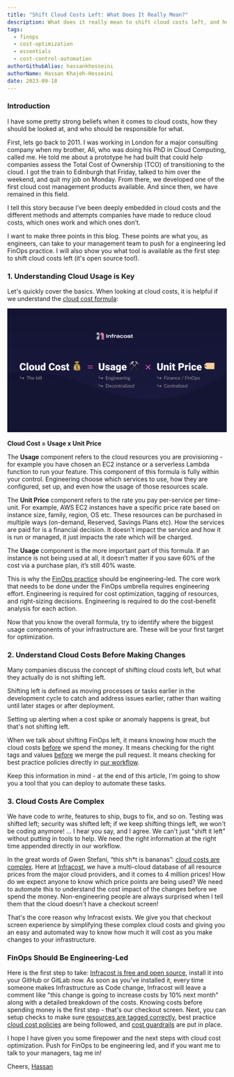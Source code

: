 ```yaml
---
title: "Shift Cloud Costs Left: What Does It Really Mean?"
description: What does it really mean to shift cloud costs left, and how to do it
tags:
  - finops
  - cost-optimization
  - essentials
  - cost-control-automation
authorGithubAlias: hassankhosseini
authorName: Hassan Khajeh-Hosseini
date: 2023-09-18
---
```


### Introduction

I have some pretty strong beliefs when it comes to cloud costs, how they should be looked at, and who should be responsible for what. 

First, lets go back to 2011. I was working in London for a major consulting company when my brother, Ali, who was doing his PhD in Cloud Computing, called me. He told me about a prototype he had built that could help companies assess the Total Cost of Ownership (TCO) of transitioning to the cloud. I got the train to Edinburgh that Friday, talked to him over the weekend, and quit my job on Monday. From there, we developed one of the first cloud cost management products available. And since then, we have remained in this field.

I tell this story because I’ve been deeply embedded in cloud costs and the different methods and attempts companies have made to reduce cloud costs, which ones work and which ones don’t. 

I want to make three points in this blog. These points are what you, as engineers, can take to your management team to push for a engineering led FinOps practice. I will also show you what tool is available as the first step to shift cloud costs left (it's open source too!).


### 1. Understanding Cloud Usage is Key

Let's quickly cover the basics. When looking at cloud costs, it is helpful if we understand the [cloud cost formula](https://www.infracost.io/blog/cloud-cost-optimization-formula/):

![Cloud cost optimization formula](images/infracost-cost-optimization-formula.png)

**Cloud Cost = Usage x Unit Price**

The **Usage** component refers to the cloud resources you are provisioning - for example you have chosen an EC2 instance or a serverless Lambda function to run your feature. This component of this formula is fully within your control. Engineering choose which services to use, how they are configured, set up, and even how the usage of those resources scale.

The **Unit Price** component refers to the rate you pay per-service per time-unit. For example, AWS EC2 instances have a specific price rate based on instance size, family, region, OS etc. These resources can be purchased in multiple ways (on-demand, Reserved, Savings Plans etc). How the services are paid for is a financial decision. It doesn't impact the service and how it is run or managed, it just impacts the rate which will be charged. 

The **Usage** component is the more important part of this formula. If an instance is not being used at all, it doesn’t matter if you save 60% of the cost via a purchase plan, it’s still 40% waste.


This is why the [FinOps practice](https://www.infracost.io/finops/) should be engineering-led. The core work that needs to be done under the FinOps umbrella requires engineering effort. Engineering is required for cost optimization, tagging of resources, and right-sizing decisions. Engineering is required to do the cost-benefit analysis for each action.

Now that you know the overall formula, try to identify where the biggest usage components of your infrastructure are. These will be your first target for optimization. 

### 2. Understand Cloud Costs Before Making Changes

Many companies discuss the concept of shifting cloud costs left, but what they actually do is not shifting left. 

Shifting left is defined as moving processes or tasks earlier in the development cycle to catch and address issues earlier, rather than waiting until later stages or after deployment.

Setting up alerting when a cost spike or anomaly happens is great, but that's not shifting left.

When we talk about shifting FinOps left, it means knowing how much the cloud costs <u>before</u> we spend the money. It means checking for the right tags and values <u>before</u> we merge the pull request. It means checking for best practice policies directly in <u>our workflow</u>.

Keep this information in mind - at the end of this article, I'm going to show you a tool that you can deploy to automate these tasks.

### 3. Cloud Costs Are Complex

We have code to write, features to ship, bugs to fix, and so on. Testing was shifted left; security was shifted left; if we keep shifting things left, we won't be coding anymore! ... I hear you say, and I agree. We can't just "shift it left" without putting in tools to help. We need the right information at the right time appended directly in our workflow.

In the great words of Gwen Stefani, “this sh*t is bananas”: [cloud costs are complex](https://www.infracost.io/blog/why-are-cloud-costs-so-complex/). Here at [Infracost](https://www.infracost.io), we have a multi-cloud database of all resource prices from the major cloud providers, and it comes to 4 million prices! How do we expect anyone to know which price points are being used? We need to automate this to understand the cost impact of the changes before we spend the money. Non-engineering people are always surprised when I tell them that the cloud doesn't have a checkout screen!

That's the core reason why Infracost exists. We give you that checkout screen experience by simplifying these complex cloud costs and giving you an easy and automated way to know how much it will cost as you make changes to your infrastructure.

### FinOps Should Be Engineering-Led

Here is the first step to take: [Infracost is free and open source](https://www.infracost.io/), install it into your GitHub or GitLab now. As soon as you've installed it, every time someone makes Infrastructure as Code change, Infracost will leave a comment like "this change is going to increase costs by 10% next month" along with a detailed breakdown of the costs. Knowing costs before spending money is the first step - that's our checkout screen. Next, you can setup checks to make sure [resources are tagged correctly](https://www.infracost.io/docs/infracost_cloud/tagging_policies/), best practice [cloud cost policies](https://www.infracost.io/docs/infracost_cloud/cost_policies/) are being followed, and [cost guardrails](https://www.infracost.io/docs/infracost_cloud/guardrails/) are put in place.

I hope I have given you some firepower and the next steps with cloud cost optimization. Push for FinOps to be engineering led, and if you want me to talk to your managers, tag me in!

Cheers,
[Hassan](https://www.linkedin.com/in/hassanhosseini/)